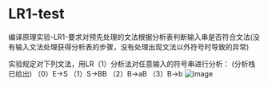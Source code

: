 # LR1-test
编译原理实验-LR1-要求对预先处理的文法根据分析表判断输入串是否符合文法(没有输入文法处理获得分析表的步骤，没有处理出现文法以外符号时导致的异常)

实验规定对下列文法，用LR（1）分析法对任意输入的符号串进行分析： (分析栈已给出)
（0）E->S
（1）S->BB
（2）B->aB
（3）B->b
![image](https://user-images.githubusercontent.com/83165884/200255766-3db08f7f-1c67-48a7-a0cd-8c46d8ebc0ff.png)

